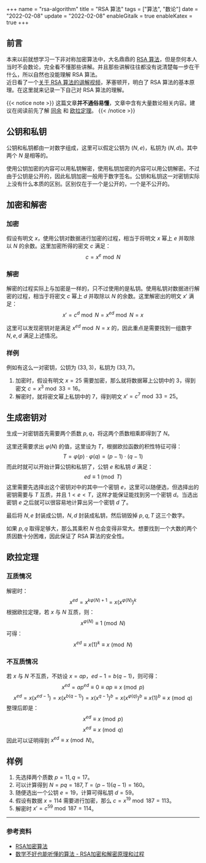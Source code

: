 +++
name = "rsa-algorithm"
title = "RSA 算法"
tags = ["算法", "数论"]
date = "2022-02-08"
update = "2022-02-08"
enableGitalk = true
enableKatex = true
+++

## 前言
本来以前就想学习一下非对称加密算法中，大名鼎鼎的 [RSA 算法](https://zh.wikipedia.org/wiki/RSA%E5%8A%A0%E5%AF%86%E6%BC%94%E7%AE%97%E6%B3%95)，但是奈何本人当时不会数论，完全看不懂那些讲解。并且那些讲解往往都没有说清楚每一步在干什么，所以自然也没能理解 RSA 算法。  
近日看了一个[关于 RSA 算法的讲解视频](https://www.bilibili.com/video/BV1XP4y1A7Ui)，茅塞顿开，明白了 RSA 算法的基本原理。在这里就来记录一下自己对 RSA 算法的理解。

{{< notice note >}}
这篇文章**并不通俗易懂**，文章中含有大量数论相关内容。建议在阅读前先了解 [同余](https://zh.wikipedia.org/wiki/%E5%90%8C%E9%A4%98) 和 [欧拉定理](https://zh.wikipedia.org/wiki/%E6%AC%A7%E6%8B%89%E5%AE%9A%E7%90%86_(%E6%95%B0%E8%AE%BA))。
{{< /notice >}}

## 公钥和私钥
公钥和私钥都由一对数字组成，这里可以假定公钥为 $(N,e)$，私钥为 $(N,d)$。其中两个 $N$ 是相等的。  

使用公钥加密的内容可以用私钥解密，使用私钥加密的内容可以用公钥解密。不过由于公钥是公开的，因此私钥加密一般用于数字签名。公钥和私钥这一对密钥实际上没有什么本质的区别。区别仅在于一个是公开的，一个是不公开的。

## 加密和解密
### 加密
假设有明文 $x$，使用公钥对数据进行加密的过程，相当于将明文 $x$ 幂上 $e$ 并取除以 $N$ 的余数。这里加密所得的密文 $c$ 满足：
$$
c=x^e \bmod N
$$

### 解密
解密的过程实际上与加密是一样的，只不过使用的是私钥。使用私钥对数据进行解密的过程，相当于将密文 $c$ 幂上 $d$ 并取除以 $N$ 的余数。这里解密出的明文 $x'$ 满足：
$$
x'=c^d \bmod N=x^{ed} \bmod N=x
$$

这里可以发现密钥对是满足 $x^{ed} \bmod N =x$ 的，因此重点是需要找到一组数字 ${N, e, d}$ 满足上述情况。  

### 样例
例如有这么一对密钥，公钥为 $(33, 3)$，私钥为 $(33, 7)$。
1. 加密时，假设有明文 $x=25$ 需要加密，那么就将数据幂上公钥中的 3，得到密文 $c=x^3 \bmod 33=16$。
2. 解密时，就将密文幂上私钥中的 7，得到明文 $x'=c^7 \bmod 33=25$。

## 生成密钥对
生成一对密钥首先需要两个质数 $p,q$，将这两个质数相乘即得到了 $N$。  

这里还需要求出 $\varphi(N)$ 的值，这里设为 $T$，根据欧拉函数的积性特征可得：
$$
T=\varphi(p)\cdot \varphi(q)=(p-1)\cdot(q-1)
$$
而此时就可以开始计算公钥和私钥了，公钥 $e$ 和私钥 $d$ 满足：
$$
ed \equiv 1 \pmod T
$$
这里需要先选择出这个密钥对中的其中一个密钥 $e$，这里可以随便选，但选择出的密钥需要与 $T$ 互质，并且 $1<e<T$，这样才能保证能找到另一个密钥 $d$。当选出密钥 $e$ 之后就可以很容易地计算出另一个密钥 $d$ 了。

最后将 $N,e$ 封装成公钥，$N,d$ 封装成私钥，然后销毁掉 $p, q, T$ 这三个数字。  

如果 $p,q$ 取得足够大，那么其乘积 $N$ 也会变得非常大。想要找到一个大数的两个质因数十分困难，因此保证了 RSA 算法的安全性。

## 欧拉定理
### 互质情况
解密时：
$$
x^{ed}=x^{k\varphi(N)+1}=x(x^{\varphi(N)})^k
$$
根据欧拉定理，若 $x$ 与 $N$ 互质，则：
$$
x^{\varphi(N)}\equiv1 \pmod N
$$
可得：
$$
x^{ed}\equiv x(1)^k \equiv x \pmod N
$$
### 不互质情况
若 $x$ 与 $N$ 不互质，不妨设 $x=ap$，$ed-1=b(q-1)$，则可得：
$$
x^{ed}=ap^{ed}\equiv 0\equiv ap\equiv x \pmod p
$$
$$
x^{ed}=x(x^{ed-1})=x(x^{b(q-1)})=x(x^{q-1})^b=x(x^{\varphi(q)})^b\equiv x(1)^b \equiv x \pmod q
$$
整理后即是：
$$
x^{ed}\equiv x \pmod p
$$
$$
x^{ed}\equiv x \pmod q
$$
因此可以证明得到 $x^{ed} \equiv x \pmod N$。

## 样例
1. 先选择两个质数 $p=11,q=17$。    
2. 可以计算得到 $N=pq=187,T=(p-1)(q-1)=160$。
3. 随便选出一个公钥 $e=19$，计算可得私钥 $d=59$。
4. 假设有数据 $x=114$ 需要进行加密，那么 $c=x^{19} \bmod 187=113$。
5. 解密时 $x'=c^{59} \bmod 187=114$。

- - -
### 参考资料
- [RSA加密算法](https://zh.wikipedia.org/wiki/RSA%E5%8A%A0%E5%AF%86%E6%BC%94%E7%AE%97%E6%B3%95)
- [数学不好也能听懂的算法 - RSA加密和解密原理和过程](https://www.bilibili.com/video/BV1XP4y1A7Ui)
